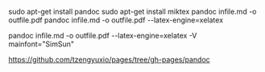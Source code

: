 sudo apt-get install pandoc
sudo apt-get install miktex
pandoc infile.md -o outfile.pdf
pandoc infile.md -o outfile.pdf --latex-engine=xelatex

pandoc infile.md -o outfile.pdf --latex-engine=xelatex -V mainfont="SimSun"

https://github.com/tzengyuxio/pages/tree/gh-pages/pandoc